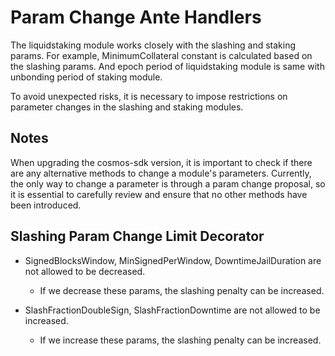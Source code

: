 <!-- order: 10 -->

# Param Change Ante Handlers

The liquidstaking module works closely with the slashing and staking params.
For example, MinimumCollateral constant is calculated based on the slashing params. And epoch period of liquidstaking module is same with unbonding period of staking module.

To avoid unexpected risks, it is necessary to impose restrictions on parameter changes in the slashing and staking modules.

## Notes

When upgrading the cosmos-sdk version, it is important to check if there are any alternative methods to change a module's parameters. 
Currently, the only way to change a parameter is through a param change proposal, so it is essential to carefully review and ensure that no other methods have been introduced.

## Slashing Param Change Limit Decorator

* SignedBlocksWindow, MinSignedPerWindow, DowntimeJailDuration are not allowed to be decreased.
  * If we decrease these params, the slashing penalty can be increased.

* SlashFractionDoubleSign, SlashFractionDowntime are not allowed to be increased.
  * If we increase these params, the slashing penalty can be increased.

